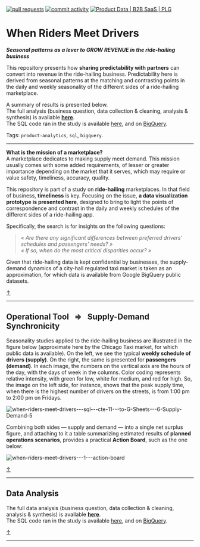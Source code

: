 <!-- [![Stars](https://img.shields.io/github/stars/isis-santos-costa/when-riders-meet-drivers?style=social)](https://github.com/isis-santos-costa/when-riders-meet-drivers/)  -->
<!--  
[![lines of code](https://img.shields.io/tokei/lines/github/isis-santos-costa/when-riders-meet-drivers?color=purple)](https://github.com/isis-santos-costa/when-riders-meet-drivers/) -->
<!-- [![files](https://img.shields.io/github/directory-file-count/isis-santos-costa/when-riders-meet-drivers?color=lightgrey)](https://github.com/isis-santos-costa/when-riders-meet-drivers/) -->
<!-- 
[![contributors](https://img.shields.io/github/contributors/isis-santos-costa/when-riders-meet-drivers?color=lightgrey)](https://www.linkedin.com/in/isis-santos-costa/) -->

[![pull requests](https://img.shields.io/github/issues-pr-closed/isis-santos-costa/when-riders-meet-drivers?color=brightgreen)](https://github.com/isis-santos-costa/when-riders-meet-drivers/pulls?q=is%3Apr)
[![commit activity](https://img.shields.io/github/commit-activity/m/isis-santos-costa/when-riders-meet-drivers)](https://github.com/isis-santos-costa/when-riders-meet-drivers/)
[![Product Data | B2B SaaS | PLG](https://img.shields.io/badge/product%20data%20%7C%20b2b%20saas%20%7C%20plg-%E2%98%95-purple)](https://www.linkedin.com/in/isis-santos-costa/)   

<!-- <div id="user-content-toc"><ul><summary><h2 style="display: inline-block;">💹 when-riders-meet-drivers • Creating predictability to GROW REVENUE</h2></summary></ul></div> -->

# When Riders Meet Drivers
__*Seasonal patterns as a lever to GROW REVENUE in the ride-hailing business*__

This repository presents how **sharing predictability with partners** can convert into revenue in the ride-hailing business. Predictability here is derived from seasonal patterns at the matching and contrasting points in the daily and weekly seasonality of the different sides of a ride-hailing marketplace.  

A summary of results is presented below.  
The full analysis (business question, data collection & cleaning, analysis & synthesis) is available **[here](data-analysis.md)**.  
The SQL code ran in the study is available [here](when-riders-meet-drivers.sql), and on [BigQuery](https://console.cloud.google.com/bigquery?sq=547152705700:2c2438efe4534dfab31839bfa6bdb742).  

Tags: `product-analytics`, `sql`, `bigquery`.  

___

<!-- -------------------------------------------------------------------------------------------------------------------------------------->
<!-- Intro -->
**What is the mission of a marketplace?**  
A marketplace dedicates to making supply meet demand. This mission usually comes with some added requirements, of lesser or greater importance depending on the market that it serves, which may require or value safety, timeliness, accuracy, quality.  

This repository is part of a study on **ride-hailing** marketplaces. In that field of business, **timeliness** is key. Focusing on the issue, **a data visualization prototype is presented here**, designed to bring to light the points of correspondence and contrast in the daily and weekly schedules of the different sides of a ride-hailing app.  

Specifically, the search is for insights on the following questions:  

> <i> « Are there any significant differences between preferred drivers' schedules and passengers' needs? » </i>  
> <i> « If so, when do the most critical disparities occur? » </i> 

Given that ride-hailing data is kept confidential by businesses, the supply-demand dynamics of a city-hall regulated taxi market is taken as an approximation, for which data is available from Google BigQuery public datasets.

[↑](#when-riders-meet-drivers)   

___

<!-- ----------------------------------------------------------------------------------------------------------------------------------- -->
<!-- Operational tool ⇒ Supply-demand synchronicity -->

## Operational Tool &nbsp; ⇒ &nbsp; Supply-Demand Synchronicity  

Seasonality studies applied to the ride-hailing business are illustrated in the figure below (approximate here by the Chicago Taxi market, for which public data is available). On the left, we see the typical **weekly schedule of drivers (supply)**. On the right, the same is presented for **passengers (demand)**. In each image, the numbers on the vertical axis are the hours of the day, with the days of week in the columns. Color coding represents relative intensity, with green for low, white for medium, and red for high. So, the image on the left side, for instance, shows that the peak supply time, when there is the highest number of drivers on the streets, is from 1:00 pm to 2:00 pm on Fridays.  

![when-riders-meet-drivers---sql---cte-11---to-G-Sheets---6-Supply-Demand-5](https://user-images.githubusercontent.com/58894233/232947737-88196b46-292c-4045-ae83-a6ed45d6457e.png)  
  
Combining both sides — supply and demand — into a single net surplus figure, and attaching to it a table summarizing estimated results of **planned operations scenarios**, provides a practical **Action Board**, such as the one below:

![when-riders-meet-drivers---1---action-board](https://github.com/isis-santos-costa/when-riders-meet-drivers/assets/58894233/fd77eef6-3c3d-4815-96fe-f3906e831380)  

[↑](#when-riders-meet-drivers)   

___

<!-- ----------------------------------------------------------------------------------------------------------------------------------- -->
<!-- Data Analysis -->

## Data Analysis  

The full data analysis (business question, data collection & cleaning, analysis & synthesis) is available **[here](data-analysis.md)**.  
The SQL code ran in the study is available [here](when-riders-meet-drivers.sql), and on [BigQuery](https://console.cloud.google.com/bigquery?sq=547152705700:2c2438efe4534dfab31839bfa6bdb742).  

[↑](#when-riders-meet-drivers)   

___

